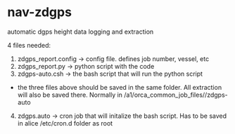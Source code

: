 # nav-zdgps
automatic dgps height data logging and extraction

4 files needed:
1) zdgps_report.config -> config file. defines job number, vessel, etc
2) zdgps_report.py -> python script with the code
3) zdgps-auto.csh -> the bash script that will run the python script

- the three files above should be saved in the same folder. All extraction will also be saved there. 
Normally in /a1/orca_common_job_files/<job-number>/zdgps-auto

4) zdgps.auto -> cron job that will initalize the bash script. Has to be saved in alice /etc/cron.d folder as root


